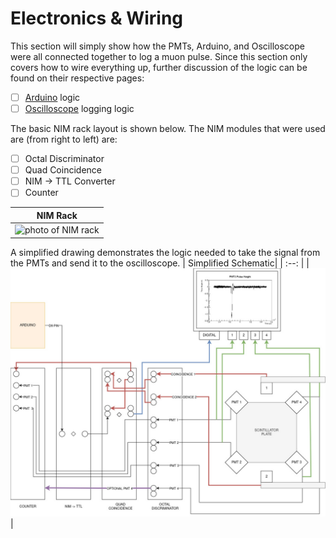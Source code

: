 # Electronics & Wiring
This section will simply show how the PMTs, Arduino, and Oscilloscope were all connected together to log a muon pulse. 
Since this section only covers how to wire everything up, further discussion of the logic can be found on their respective pages:
  - [ ] [Arduino](../OperationalInstructions/Arduino.md) logic
  - [ ] [Oscilloscope](../OperationalInstructions/Oscilloscope.md) logging logic

The basic NIM rack layout is shown below. The NIM modules that were used are (from right to left) are:
  - [ ] Octal Discriminator
  - [ ] Quad Coincidence
  - [ ] NIM -> TTL Converter
  - [ ] Counter
  
| NIM Rack | 
| :--: |
|<img src="../../Figures/electronics1.jpg" alt="photo of NIM rack" width="900" />|

A simplified drawing demonstrates the logic needed to take the signal from the PMTs and send it to the oscilloscope.
| Simplified Schematic| 
| :--: |
|<img src="../../Figures/NIM_diagram.jpg" alt="schematic of wiring of entire system" width="900" />|


